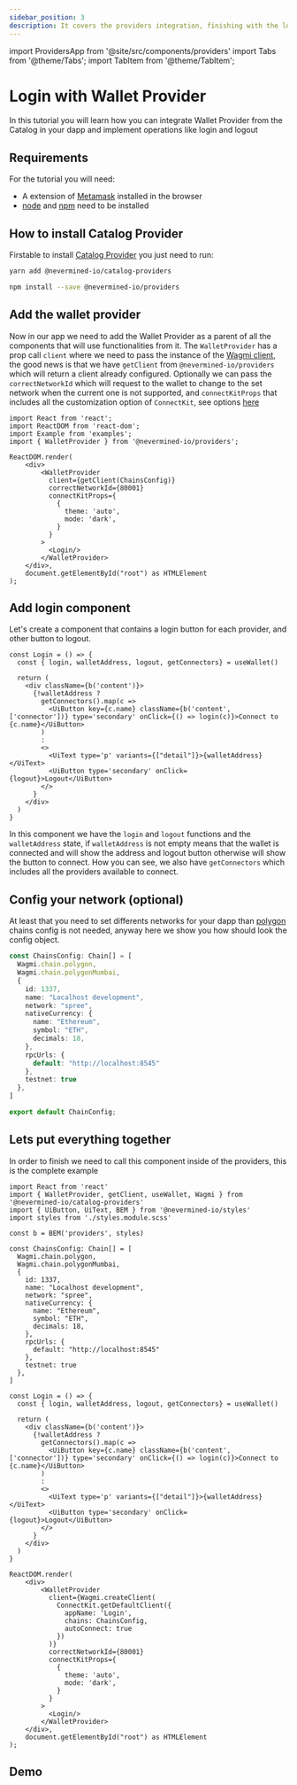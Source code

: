 ```yaml
---
sidebar_position: 3
description: It covers the providers integration, finishing with the login and logout with your Metamask wallet provider.
---
```


import ProvidersApp from '@site/src/components/providers'
import Tabs from '@theme/Tabs';
import TabItem from '@theme/TabItem';

# Login with Wallet Provider
In this tutorial you will learn how you can integrate Wallet Provider from the Catalog in your dapp and implement operations like login and logout

## Requirements
For the tutorial you will need:

- A extension of [Metamask](https://metamask.io/) installed in the browser
- [node](https://nodejs.org/en/) and [npm](https://docs.npmjs.com/downloading-and-installing-node-js-and-npm) need to be installed

## How to install Catalog Provider
Firstable to install [Catalog Provider](../react-components/providers/README.md) you just need to run:

<Tabs>
  <TabItem label="yarn" value="yarn" default>

```bash
yarn add @nevermined-io/catalog-providers
```

  </TabItem>
  <TabItem label="npm" value="npm">

```bash
npm install --save @nevermined-io/providers
```
  </TabItem>
</Tabs>

## Add the wallet provider
Now in our app we need to add the Wallet Provider as a parent of all the components that will use functionalities from it. The `WalletProvider` has a prop call `client` where we need to pass the instance of the [Wagmi client](https://wagmi.sh/docs/client), the good news is that we have `getClient` from `@nevermined-io/providers` which will return a client already configured.
Optionally we can pass the `correctNetworkId` which will request to the wallet to change to the set network when the current one is not supported, and `connectKitProps` that includes all the customization option of `ConnectKit`, see options [here](https://docs.family.co/connectkit/customization)

```tsx
import React from 'react';
import ReactDOM from 'react-dom';
import Example from 'examples';
import { WalletProvider } from '@nevermined-io/providers';

ReactDOM.render(
    <div>
        <WalletProvider
          client={getClient(ChainsConfig)}
          correctNetworkId={80001}
          connectKitProps={
            {
              theme: 'auto',
              mode: 'dark',
            }
          }
        >
          <Login/>
        </WalletProvider>
    </div>,
    document.getElementById("root") as HTMLElement
);
```

## Add login component
Let's create a component that contains a login button for each provider, and other button to logout.

```tsx
const Login = () => {
  const { login, walletAddress, logout, getConnectors} = useWallet()

  return (
    <div className={b('content')}>
      {!walletAddress ?
        getConnectors().map(c => 
          <UiButton key={c.name} className={b('content', ['connector'])} type='secondary' onClick={() => login(c)}>Connect to {c.name}</UiButton>
        )
        : 
        <>
          <UiText type='p' variants={["detail"]}>{walletAddress}</UiText>
          <UiButton type='secondary' onClick={logout}>Logout</UiButton>
        </>
      }
    </div>
  )
}
```
In this component we have the `login` and `logout` functions and the `walletAddress` state, if `walletAddress` is not empty means that the wallet is connected and will show the address and logout button otherwise will show the button to connect.
How you can see, we also have `getConnectors` which includes all the providers available to connect.

## Config your network (optional)
At least that you need to set differents networks for your dapp than [polygon](https://polygon.technology/) chains config is not needed, anyway here we show you how should look the config object.

```ts
const ChainsConfig: Chain[] = [
  Wagmi.chain.polygon,
  Wagmi.chain.polygonMumbai,
  {
    id: 1337,
    name: "Localhost development",
    network: "spree",
    nativeCurrency: {
      name: "Ethereum",
      symbol: "ETH",
      decimals: 18,
    },
    rpcUrls: {
      default: "http://localhost:8545"
    },
    testnet: true
  },
]

export default ChainConfig;
```

## Lets put everything together
In order to finish we need to call this component inside of the providers, this is the complete example

```tsx
import React from 'react'
import { WalletProvider, getClient, useWallet, Wagmi } from '@nevermined-io/catalog-providers'
import { UiButton, UiText, BEM } from '@nevermined-io/styles'
import styles from './styles.module.scss'

const b = BEM('providers', styles)

const ChainsConfig: Chain[] = [
  Wagmi.chain.polygon,
  Wagmi.chain.polygonMumbai,
  {
    id: 1337,
    name: "Localhost development",
    network: "spree",
    nativeCurrency: {
      name: "Ethereum",
      symbol: "ETH",
      decimals: 18,
    },
    rpcUrls: {
      default: "http://localhost:8545"
    },
    testnet: true
  },
]

const Login = () => {
  const { login, walletAddress, logout, getConnectors} = useWallet()

  return (
    <div className={b('content')}>
      {!walletAddress ?
        getConnectors().map(c => 
          <UiButton key={c.name} className={b('content', ['connector'])} type='secondary' onClick={() => login(c)}>Connect to {c.name}</UiButton>
        )
        : 
        <>
          <UiText type='p' variants={["detail"]}>{walletAddress}</UiText>
          <UiButton type='secondary' onClick={logout}>Logout</UiButton>
        </>
      }
    </div>
  )
}

ReactDOM.render(
    <div>
        <WalletProvider
          client={Wagmi.createClient(
            ConnectKit.getDefaultClient({
              appName: 'Login',
              chains: ChainsConfig,
              autoConnect: true
            })
          )}
          correctNetworkId={80001}
          connectKitProps={
            {
              theme: 'auto',
              mode: 'dark',
            }
          }
        >
          <Login/>
        </WalletProvider>
    </div>,
    document.getElementById("root") as HTMLElement
);
```

## Demo

<ProvidersApp/>